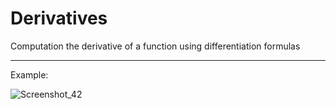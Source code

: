 # Derivatives
 Computation the derivative of a function using differentiation formulas
 
 ***
 Example: 
 
![Screenshot_42](https://user-images.githubusercontent.com/57362483/141677624-2b6b931a-3477-4c9a-a548-bd5190f44aac.png)
